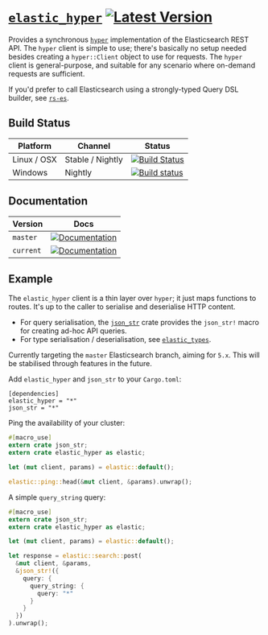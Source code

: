 # [`elastic_hyper`](https://docs.rs/elastic_hyper/*/elastic_hyper/) [![Latest Version](https://img.shields.io/crates/v/elastic_types.svg)](https://crates.io/crates/elastic_hyper)

Provides a synchronous [`hyper`](https://github.com/hyperium/hyper) implementation of the Elasticsearch REST API. The `hyper` client is simple to use; there's basically no setup needed besides creating a `hyper::Client` object to use for requests. The `hyper` client is general-purpose, and suitable for any scenario where on-demand requests are sufficient.

If you'd prefer to call Elasticsearch using a strongly-typed Query DSL builder, see [`rs-es`](https://github.com/benashford/rs-es).

## Build Status
Platform  | Channel | Status
------------- | ------------- | -------------
Linux / OSX  | Stable / Nightly | [![Build Status](https://travis-ci.org/elastic-rs/elastic-types.svg?branch=master)](https://travis-ci.org/elastic-rs/elastic-types)
Windows  | Nightly | [![Build status](https://ci.appveyor.com/api/projects/status/2x2cmfi6hku72nmk?svg=true)](https://ci.appveyor.com/project/KodrAus/elastic-types)

## Documentation

Version  | Docs
------------- | -------------
`master`  | [![Documentation](https://img.shields.io/badge/docs-rustdoc-orange.svg)](https://elastic-rs.github.io/elastic-types/elastic_types/)
`current`  | [![Documentation](https://img.shields.io/badge/docs-rustdoc-orange.svg)](https://docs.rs/elastic_types/*/elastic_types/)

## Example

The `elastic_hyper` client is a thin layer over `hyper`; it just maps functions to routes. It's up to the caller to serialise and deserialise HTTP content.
- For query serialisation, the [`json_str`](https://github.com/KodrAus/json_str) crate provides the `json_str!` macro for creating ad-hoc API queries.
- For type serialisation / deserialisation, see [`elastic_types`](https://github.com/elastic-rs/elastic-types).

Currently targeting the `master` Elasticsearch branch, aiming for `5.x`.
This will be stabilised through features in the future.

Add `elastic_hyper` and `json_str` to your `Cargo.toml`:

```
[dependencies]
elastic_hyper = "*"
json_str = "*"
```

Ping the availability of your cluster:

```rust
#[macro_use]
extern crate json_str;
extern crate elastic_hyper as elastic;

let (mut client, params) = elastic::default();

elastic::ping::head(&mut client, &params).unwrap();
```

A simple `query_string` query:

```rust
#[macro_use]
extern crate json_str;
extern crate elastic_hyper as elastic;

let (mut client, params) = elastic::default();

let response = elastic::search::post(
  &mut client, &params,
  &json_str!({
    query: {
      query_string: {
        query: "*"
      }
    }
  })
).unwrap();
```